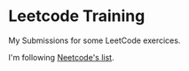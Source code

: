# Leetcode Training
My Submissions for some LeetCode exercices.

I'm following [Neetcode's list](https://neetcode.io/).
